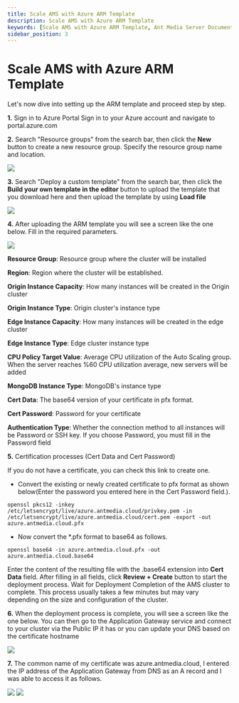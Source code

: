 ```yaml
---
title: Scale AMS with Azure ARM Template 
description: Scale AMS with Azure ARM Template
keywords: [Scale AMS with Azure ARM Template, Ant Media Server Documentation, Ant Media Server Tutorials]
sidebar_position: 3
---
```


# Scale AMS with Azure ARM Template

Let's now dive into setting up the ARM template and proceed step by step.

**1.** Sign in to Azure Portal Sign in to your Azure account and navigate to portal.azure.com

**2.** Search "Resource groups" from the search bar, then click the **New** button to create a new resource group. Specify the resource group name and location.

![](@site/static/img/azure/ams-cluster-in-azure-with-arm-1.png)

**3.** Search "Deploy a custom template" from the search bar, then click the **Build your own template in the editor** button to upload the template that you download here and then upload the template by using **Load file**

![](@site/static/img/azure/ams-cluster-in-azure-with-arm-2.png)

**4.** After uploading the ARM template you will see a screen like the one below. Fill in the required parameters.

![](@site/static/img/azure/ams-cluster-in-azure-with-arm-3.png)

**Resource Group**: Resource group where the cluster will be installed

**Region**: Region where the cluster will be established.

**Origin Instance Capacity**: How many instances will be created in the Origin cluster

**Origin Instance Type**: Origin cluster's instance type

**Edge Instance Capacity**: How many instances will be created in the edge cluster

**Edge Instance Type**: Edge cluster instance type

**CPU Policy Target Value**: Average CPU utilization of the Auto Scaling group. When the server reaches %60 CPU utilization average, new servers will be added

**MongoDB Instance Type**: MongoDB's instance type

**Cert Data**: The base64 version of your certificate in pfx format.

**Cert Password**: Password for your certificate

**Authentication Type**: Whether the connection method to all instances will be Password or SSH key. If you choose Password, you must fill in the Password field

**5.** Certification processes (Cert Data and Cert Password)

If you do not have a certificate, you can check this link to create one.

- Convert the existing or newly created certificate to pfx format as shown below(Enter the password you entered here in the Cert Password field.).
```
openssl pkcs12 -inkey /etc/letsencrypt/live/azure.antmedia.cloud/privkey.pem -in /etc/letsencrypt/live/azure.antmedia.cloud/cert.pem -export -out azure.antmedia.cloud.pfx
```
- Now convert the *.pfx format to base64 as follows.
```
openssl base64 -in azure.antmedia.cloud.pfx -out azure.antmedia.cloud.base64
```
Enter the content of the resulting file with the .base64 extension into **Cert Data** field. After filling in all fields, click **Review + Create** button to start the deployment process. Wait for Deployment Completion of the AMS cluster to complete. This process usually takes a few minutes but may vary depending on the size and configuration of the cluster.

**6.** When the deployment process is complete, you will see a screen like the one below. You can then go to the Application Gateway service and connect to your cluster via the Public IP it has or you can update your DNS based on the certificate hostname

![](@site/static/img/azure/ams-cluster-in-azure-with-arm-4.png)

**7.** The common name of my certificate was azure.antmedia.cloud, I entered the IP address of the Application Gateway from DNS as an A record and I was able to access it as follows.

![](@site/static/img/azure/ams-cluster-in-azure-with-arm-5-1.png)
![](@site/static/img/azure/ams-cluster-in-azure-with-arm-5-2.png)

